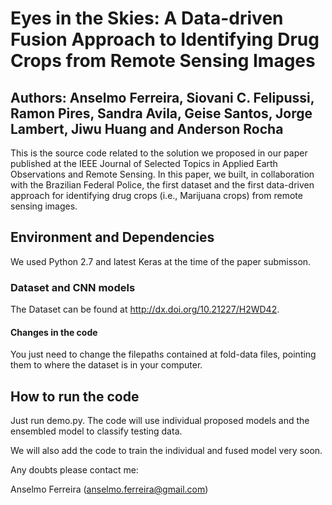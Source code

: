 # Eyes in the Skies: A Data-driven Fusion Approach to Identifying Drug Crops from Remote Sensing Images

## Authors: Anselmo Ferreira, Siovani C. Felipussi, Ramon Pires, Sandra Avila, Geise Santos, Jorge Lambert, Jiwu Huang and Anderson Rocha

This is the source code related to the solution we proposed in our paper published at the IEEE Journal of Selected Topics in Applied Earth Observations and Remote Sensing. In this paper, we built, in collaboration with the Brazilian Federal Police, the first dataset and the first data-driven approach for identifying drug crops (i.e., Marijuana crops)
from remote sensing images.

## Environment and Dependencies

We used Python 2.7 and latest Keras at the time of the paper submisson.

### Dataset and CNN models

The Dataset can be found at http://dx.doi.org/10.21227/H2WD42. 

#### Changes in the code

 You just need to change the filepaths contained at fold-data files, pointing them to where the dataset is in your computer.

## How to run the code

Just run demo.py. The code will use individual proposed models and the ensembled model to classify testing data.

We will also add the code to train the individual and fused model very soon.

Any doubts please contact me:

Anselmo Ferreira (anselmo.ferreira@gmail.com)
